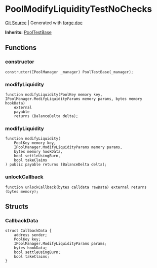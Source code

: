 # PoolModifyLiquidityTestNoChecks
[Git Source](https://github.com/uniswap/v4-core/blob/1141642f8ba4665a50660886a8a8401526677045/src/test/PoolModifyLiquidityTestNoChecks.sol)
| Generated with [forge doc](https://book.getfoundry.sh/reference/forge/forge-doc)

**Inherits:**
[PoolTestBase](contracts/v4/reference/core/test/PoolTestBase.md)


## Functions
### constructor


```solidity
constructor(IPoolManager _manager) PoolTestBase(_manager);
```

### modifyLiquidity


```solidity
function modifyLiquidity(PoolKey memory key, IPoolManager.ModifyLiquidityParams memory params, bytes memory hookData)
    external
    payable
    returns (BalanceDelta delta);
```

### modifyLiquidity


```solidity
function modifyLiquidity(
    PoolKey memory key,
    IPoolManager.ModifyLiquidityParams memory params,
    bytes memory hookData,
    bool settleUsingBurn,
    bool takeClaims
) public payable returns (BalanceDelta delta);
```

### unlockCallback


```solidity
function unlockCallback(bytes calldata rawData) external returns (bytes memory);
```

## Structs
### CallbackData

```solidity
struct CallbackData {
    address sender;
    PoolKey key;
    IPoolManager.ModifyLiquidityParams params;
    bytes hookData;
    bool settleUsingBurn;
    bool takeClaims;
}
```

